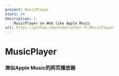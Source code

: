 ```yaml
---
project: MusicPlayer
stars: 44
description: |-
    MusicPlayer on Web like Apple Music
url: https://github.com/CodeCrafter-TL/MusicPlayer
---
```


<!-- Title -->
# MusicPlayer
<!-- Sub-title -->
### 类似Apple Music的网页播放器
<!-- Shelds -->

